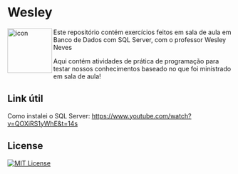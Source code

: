 # Wesley

<img src="https://techstack-generator.vercel.app/mysql-icon.svg" alt="icon" align="left" width="100"/>

Este repositório contém exercícios feitos em sala de aula em Banco de Dados com SQL Server, com o professor Wesley Neves

Aqui contém atividades de prática de programação para testar nossos conhecimentos baseado no que foi ministrado em sala de aula!

## Link útil

Como instalei o SQL Server: https://www.youtube.com/watch?v=QOXiRS1yWhE&t=14s

## License 

[![MIT License](https://img.shields.io/badge/License-MIT-%231C003F.svg)](./LICENSE)

